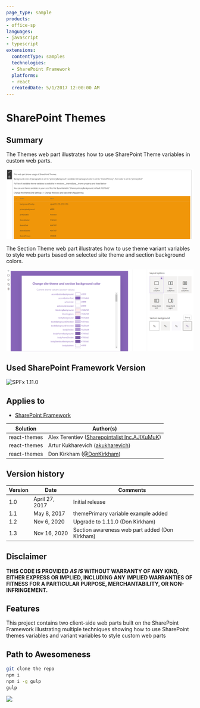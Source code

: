```yaml
---
page_type: sample
products:
- office-sp
languages:
- javascript
- typescript
extensions:
  contentType: samples
  technologies:
  - SharePoint Framework
  platforms:
  - react
  createdDate: 5/1/2017 12:00:00 AM
---
```

# SharePoint Themes 

## Summary

The Themes web part illustrates how to use SharePoint Theme variables in custom web parts.

![SharePoint Themes Client Side Web Part](./assets/themes.png)

The Section Theme web part illustrates how to use theme variant variables to style web parts based on selected site theme and section background colors.

![SharePoint Section Themes Client Side Web Part](./assets/SectionThemes.png)

## Used SharePoint Framework Version

![SPFx 1.11.0](https://img.shields.io/badge/version-1.11.0-green.svg)

## Applies to

* [SharePoint Framework](https://docs.microsoft.com/sharepoint/dev/spfx/sharepoint-framework-overview)

Solution|Author(s)
--------|---------
react-themes | Alex Terentiev ([Sharepointalist Inc.](http://www.sharepointalist.com)[AJIXuMuK](https://github.com/AJIXuMuK))
react-themes | Artur Kukharevich ([akukharevich](https://github.com/akukharevich))
react-themes | Don Kirkham ([@DonKirkham](https://twitter.com/DonKirkham))

## Version history

Version|Date|Comments
-------|----|--------
1.0|April 27, 2017|Initial release
1.1|May 8, 2017| themePrimary variable example added
1.2|Nov 6, 2020| Upgrade to 1.11.0 (Don Kirkham)
1.3|Nov 16, 2020| Section awareness web part added (Don Kirkham)

## Disclaimer

**THIS CODE IS PROVIDED *AS IS* WITHOUT WARRANTY OF ANY KIND, EITHER EXPRESS OR IMPLIED, INCLUDING ANY IMPLIED WARRANTIES OF FITNESS FOR A PARTICULAR PURPOSE, MERCHANTABILITY, OR NON-INFRINGEMENT.**

## Features

This project contains two client-side web parts built on the SharePoint Framework illustrating multiple techniques showing how to use SharePoint themes variables and variant variables to style custom web parts

## Path to Awesomeness

```bash
git clone the repo
npm i
npm i -g gulp
gulp
```

<img src="https://telemetry.sharepointpnp.com/sp-dev-fx-webparts/samples/react-themes" />
